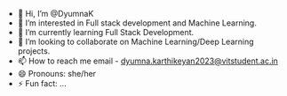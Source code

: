 - 👋 Hi, I’m @DyumnaK
- 👀 I’m interested in Full stack development and Machine Learning.
- 🌱 I’m currently learning Full Stack Development.
- 💞️ I’m looking to collaborate on Machine Learning/Deep Learning projects.
- 📫 How to reach me email - dyumna.karthikeyan2023@vitstudent.ac.in
- 😄 Pronouns: she/her
- ⚡ Fun fact: ...

<!---
DyumnaK/DyumnaK is a ✨ special ✨ repository because its `README.md` (this file) appears on your GitHub profile.
You can click the Preview link to take a look at your changes.
--->
